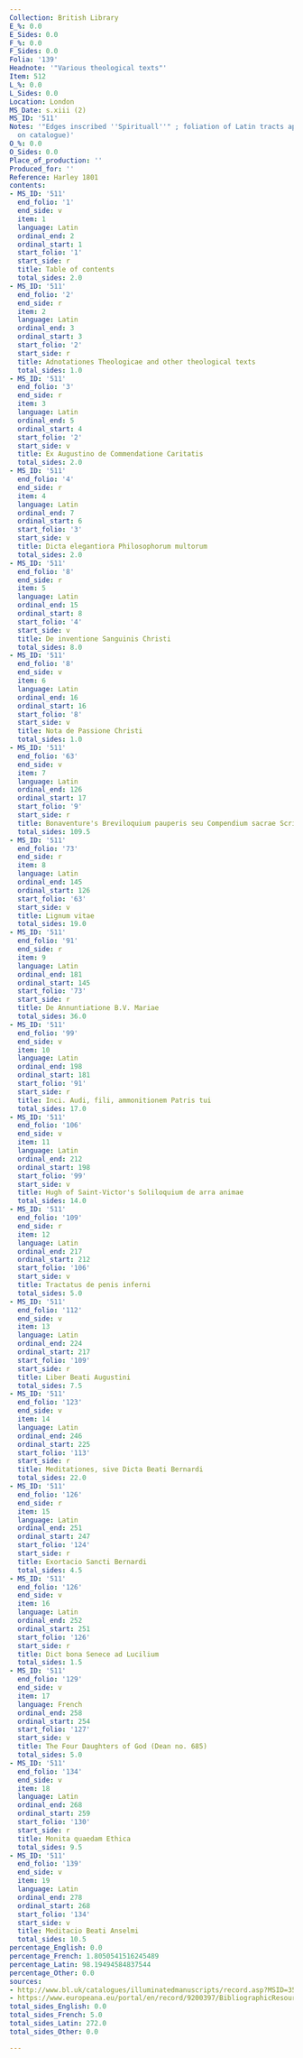 ```yaml
---
Collection: British Library
E_%: 0.0
E_Sides: 0.0
F_%: 0.0
F_Sides: 0.0
Folia: '139'
Headnote: '"Various theological texts"'
Item: 512
L_%: 0.0
L_Sides: 0.0
Location: London
MS_Date: s.xiii (2)
MS_ID: '511'
Notes: '"Edges inscribed ''Spirituall''" ; foliation of Latin tracts approximate (based
  on catalogue)'
O_%: 0.0
O_Sides: 0.0
Place_of_production: ''
Produced_for: ''
Reference: Harley 1801
contents:
- MS_ID: '511'
  end_folio: '1'
  end_side: v
  item: 1
  language: Latin
  ordinal_end: 2
  ordinal_start: 1
  start_folio: '1'
  start_side: r
  title: Table of contents
  total_sides: 2.0
- MS_ID: '511'
  end_folio: '2'
  end_side: r
  item: 2
  language: Latin
  ordinal_end: 3
  ordinal_start: 3
  start_folio: '2'
  start_side: r
  title: Adnotationes Theologicae and other theological texts
  total_sides: 1.0
- MS_ID: '511'
  end_folio: '3'
  end_side: r
  item: 3
  language: Latin
  ordinal_end: 5
  ordinal_start: 4
  start_folio: '2'
  start_side: v
  title: Ex Augustino de Commendatione Caritatis
  total_sides: 2.0
- MS_ID: '511'
  end_folio: '4'
  end_side: r
  item: 4
  language: Latin
  ordinal_end: 7
  ordinal_start: 6
  start_folio: '3'
  start_side: v
  title: Dicta elegantiora Philosophorum multorum
  total_sides: 2.0
- MS_ID: '511'
  end_folio: '8'
  end_side: r
  item: 5
  language: Latin
  ordinal_end: 15
  ordinal_start: 8
  start_folio: '4'
  start_side: v
  title: De inventione Sanguinis Christi
  total_sides: 8.0
- MS_ID: '511'
  end_folio: '8'
  end_side: v
  item: 6
  language: Latin
  ordinal_end: 16
  ordinal_start: 16
  start_folio: '8'
  start_side: v
  title: Nota de Passione Christi
  total_sides: 1.0
- MS_ID: '511'
  end_folio: '63'
  end_side: v
  item: 7
  language: Latin
  ordinal_end: 126
  ordinal_start: 17
  start_folio: '9'
  start_side: r
  title: Bonaventure's Breviloquium pauperis seu Compendium sacrae Scripturae
  total_sides: 109.5
- MS_ID: '511'
  end_folio: '73'
  end_side: r
  item: 8
  language: Latin
  ordinal_end: 145
  ordinal_start: 126
  start_folio: '63'
  start_side: v
  title: Lignum vitae
  total_sides: 19.0
- MS_ID: '511'
  end_folio: '91'
  end_side: r
  item: 9
  language: Latin
  ordinal_end: 181
  ordinal_start: 145
  start_folio: '73'
  start_side: r
  title: De Annuntiatione B.V. Mariae
  total_sides: 36.0
- MS_ID: '511'
  end_folio: '99'
  end_side: v
  item: 10
  language: Latin
  ordinal_end: 198
  ordinal_start: 181
  start_folio: '91'
  start_side: r
  title: Inci. Audi, fili, ammonitionem Patris tui
  total_sides: 17.0
- MS_ID: '511'
  end_folio: '106'
  end_side: v
  item: 11
  language: Latin
  ordinal_end: 212
  ordinal_start: 198
  start_folio: '99'
  start_side: v
  title: Hugh of Saint-Victor's Soliloquium de arra animae
  total_sides: 14.0
- MS_ID: '511'
  end_folio: '109'
  end_side: r
  item: 12
  language: Latin
  ordinal_end: 217
  ordinal_start: 212
  start_folio: '106'
  start_side: v
  title: Tractatus de penis inferni
  total_sides: 5.0
- MS_ID: '511'
  end_folio: '112'
  end_side: v
  item: 13
  language: Latin
  ordinal_end: 224
  ordinal_start: 217
  start_folio: '109'
  start_side: r
  title: Liber Beati Augustini
  total_sides: 7.5
- MS_ID: '511'
  end_folio: '123'
  end_side: v
  item: 14
  language: Latin
  ordinal_end: 246
  ordinal_start: 225
  start_folio: '113'
  start_side: r
  title: Meditationes, sive Dicta Beati Bernardi
  total_sides: 22.0
- MS_ID: '511'
  end_folio: '126'
  end_side: r
  item: 15
  language: Latin
  ordinal_end: 251
  ordinal_start: 247
  start_folio: '124'
  start_side: r
  title: Exortacio Sancti Bernardi
  total_sides: 4.5
- MS_ID: '511'
  end_folio: '126'
  end_side: v
  item: 16
  language: Latin
  ordinal_end: 252
  ordinal_start: 251
  start_folio: '126'
  start_side: r
  title: Dict bona Senece ad Lucilium
  total_sides: 1.5
- MS_ID: '511'
  end_folio: '129'
  end_side: v
  item: 17
  language: French
  ordinal_end: 258
  ordinal_start: 254
  start_folio: '127'
  start_side: v
  title: The Four Daughters of God (Dean no. 685)
  total_sides: 5.0
- MS_ID: '511'
  end_folio: '134'
  end_side: v
  item: 18
  language: Latin
  ordinal_end: 268
  ordinal_start: 259
  start_folio: '130'
  start_side: r
  title: Monita quaedam Ethica
  total_sides: 9.5
- MS_ID: '511'
  end_folio: '139'
  end_side: v
  item: 19
  language: Latin
  ordinal_end: 278
  ordinal_start: 268
  start_folio: '134'
  start_side: v
  title: Meditacio Beati Anselmi
  total_sides: 10.5
percentage_English: 0.0
percentage_French: 1.8050541516245489
percentage_Latin: 98.19494584837544
percentage_Other: 0.0
sources:
- http://www.bl.uk/catalogues/illuminatedmanuscripts/record.asp?MSID=3568&CollID=8&NStart=1801
- https://www.europeana.eu/portal/en/record/9200397/BibliographicResource_3000126257422.html
total_sides_English: 0.0
total_sides_French: 5.0
total_sides_Latin: 272.0
total_sides_Other: 0.0

---
```

